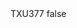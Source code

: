 <?xml version="1.0" encoding="UTF-8"?>
<CustomMetadata xmlns="http://soap.sforce.com/2006/04/metadata">
    <label>TXU377</label>
    <protected>false</protected>
</CustomMetadata>
